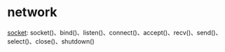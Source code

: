 # network

[socket](https://www.cnblogs.com/straight/articles/7660889.html): socket()、bind()、listen()、connect()、accept()、recv()、send()、select()、close()、shutdown()

